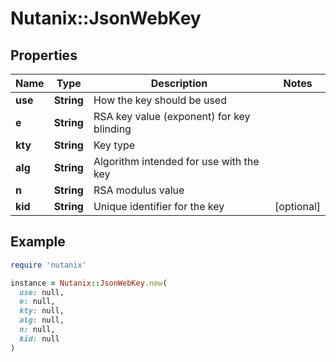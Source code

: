 # Nutanix::JsonWebKey

## Properties

| Name | Type | Description | Notes |
| ---- | ---- | ----------- | ----- |
| **use** | **String** | How the key should be used |  |
| **e** | **String** | RSA key value (exponent) for key blinding |  |
| **kty** | **String** | Key type |  |
| **alg** | **String** | Algorithm intended for use with the key |  |
| **n** | **String** | RSA modulus value |  |
| **kid** | **String** | Unique identifier for the key | [optional] |

## Example

```ruby
require 'nutanix'

instance = Nutanix::JsonWebKey.new(
  use: null,
  e: null,
  kty: null,
  alg: null,
  n: null,
  kid: null
)
```

